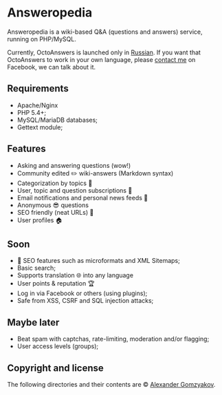 # Answeropedia

Answeropedia is a wiki-based Q&A (questions and answers) service, running on PHP/MySQL.

Currently, OctoAnswers is launched only in [Russian](https://octoanswers.com/ru). If you want that OctoAnswers to work in your own language, please [contact me](https://www.facebook.com/alexandergomzyakov) on Facebook, we can talk about it.

## Requirements 

+ Apache/Nginx
+ PHP 5.4+;
+ MySQL/MariaDB databases;
+ Gettext module;

## Features

+ Asking and answering questions (wow!)
+ Community edited :pencil2: wiki-answers (Markdown syntax) 
+ Categorization by topics :ledger:
+ User, topic and question subscriptions :love_letter:
+ Email notifications and personal news feeds :herb:
+ Anonymous :sunglasses: questions 
+ SEO friendly (neat URLs) :tada:
+ User profiles :house:

## Soon

+ :strawberry: SEO features such as microformats and XML Sitemaps;
+ Basic search;
+ Supports translation :globe_with_meridians: into any language
+ User points & reputation :trophy:
+ Log in via Facebook or others (using plugins);
+ Safe from XSS, CSRF and SQL injection attacks;

## Maybe later

+ Beat spam with captchas, rate-limiting, moderation and/or flagging;
+ User access levels (groups);

## Copyright and license

The following directories and their contents are &copy; [Alexander Gomzyakov](https://www.facebook.com/alexandergomzyakov).
